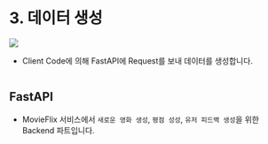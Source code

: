 # 3. 데이터 생성

<img src="./images/9_3_1.png">

- Client Code에 의해 FastAPI에 Request를 보내 데이터를 생성합니다.
```plain

```

## FastAPI

- MovieFlix 서비스에서 `새로운 영화 생성`, `평점 성성`, `유저 피드백 생성`을 위한 Backend 파트입니다.
